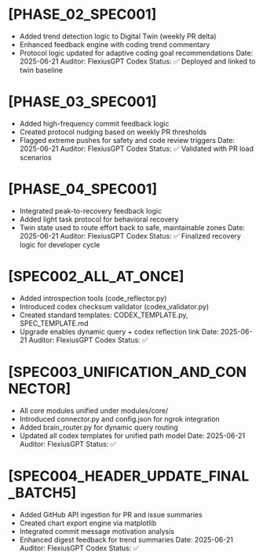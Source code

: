 # [PHASE_02_SPEC001]
- Added trend detection logic to Digital Twin (weekly PR delta)
- Enhanced feedback engine with coding trend commentary
- Protocol logic updated for adaptive coding goal recommendations
Date: 2025-06-21
Auditor: FlexiusGPT Codex
Status: ✅ Deployed and linked to twin baseline

# [PHASE_03_SPEC001]
- Added high-frequency commit feedback logic
- Created protocol nudging based on weekly PR thresholds
- Flagged extreme pushes for safety and code review triggers
Date: 2025-06-21
Auditor: FlexiusGPT Codex
Status: ✅ Validated with PR load scenarios

# [PHASE_04_SPEC001]
- Integrated peak-to-recovery feedback logic
- Added light task protocol for behavioral recovery
- Twin state used to route effort back to safe, maintainable zones
Date: 2025-06-21
Auditor: FlexiusGPT Codex
Status: ✅ Finalized recovery logic for developer cycle

# [SPEC002_ALL_AT_ONCE]
- Added introspection tools (code_reflector.py)
- Introduced codex checksum validator (codex_validator.py)
- Created standard templates: CODEX_TEMPLATE.py, SPEC_TEMPLATE.md
- Upgrade enables dynamic query + codex reflection link
Date: 2025-06-21
Auditor: FlexiusGPT Codex
Status: ✅

# [SPEC003_UNIFICATION_AND_CONNECTOR]
- All core modules unified under modules/core/
- Introduced connector.py and config.json for ngrok integration
- Added brain_router.py for dynamic query routing
- Updated all codex templates for unified path model
Date: 2025-06-21
Auditor: FlexiusGPT
Status: ✅

# [SPEC004_HEADER_UPDATE_FINAL_BATCH5]
- Added GitHub API ingestion for PR and issue summaries
- Created chart export engine via matplotlib
- Integrated commit message motivation analysis
- Enhanced digest feedback for trend summaries
Date: 2025-06-21
Auditor: FlexiusGPT Codex
Status: ✅
